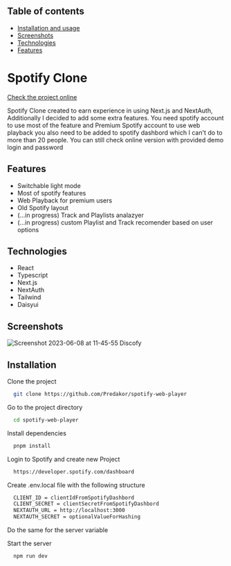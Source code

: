 ## Table of contents

- [Installation and usage](#Installation)
- [Screenshots](#Screenshots)
- [Technologies](#Technologies)
- [Features](#Features)

# Spotify Clone

[Check the project online](https://spotify-web-player-sandy.vercel.app/)

Spotify Clone created to earn experience in using Next.js and NextAuth, Additionally I decided to add some extra features. You need spotify account to use most of the feature and Premium Spotify account to use web playback you also need to be added to spotify dashbord which I can't do to more than 20 people. You can still check online version with provided demo login and password

## Features

- Switchable light mode
- Most of spotify features
- Web Playback for premium users
- Old Spotify layout
- (...in progress) Track and Playlists analazyer
- (...in progress) custom Playlist and Track recomender based on user options

## Technologies

- React
- Typescript
- Next.js
- NextAuth
- Tailwind
- Daisyui

## Screenshots

![Screenshot 2023-06-08 at 11-45-55 Discofy](https://github.com/Predakor/spotify-web-player/assets/86599904/091504a2-a4dc-4ddc-8cb5-0087658a7d53)

## Installation

Clone the project

```bash
  git clone https://github.com/Predakor/spotify-web-player
```

Go to the project directory

```bash
  cd spotify-web-player
```

Install dependencies

```bash
  pnpm install
```

Login to Spotify and create new Project

```bash
  https://developer.spotify.com/dashboard
```

Create .env.local file with the following structure

```bash
  CLIENT_ID = clientIdFromSpotifyDashbord
  CLIENT_SECRET = clientSecretFromSpotifyDashbord
  NEXTAUTH_URL = http://localhost:3000
  NEXTAUTH_SECRET = optionalValueForHashing
```

Do the same for the server variable

Start the server

```bash
  npm run dev
```
